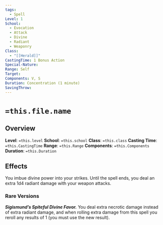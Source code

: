 ```yaml
---
tags:
  - Spell
Level: 1
School:
  - Evocation
  - Attack
  - Divine
  - Radiant
  - Weaponry
Class:
  - "[[Herald]]"
CastingTime: 1 Bonus Action
Special-Nature: 
Range: Self
Target: 
Components: V, S
Duration: Concentration (1 minute)
SavingThrow:
---
```

# `=this.file.name`

## Overview
**Level**: `=this.level`
**School**: `=this.school`
**Class**: `=this.class`
**Casting Time**: `=this.CastingTime`
**Range**: `=this.Range`
**Components**: `=this.Components`
**Duration**: `=this.Duration`

## Effects
You imbue divine power into your strikes. Until the spell ends, you deal an extra 1d4 radiant damage with your weapon attacks.

### Rare Versions

_**Sigismund’s Spiteful Divine Favor.**_ You deal extra necrotic damage instead of extra radiant damage, and when rolling extra damage from this spell you reroll any results of 1 (you must use the new result).

